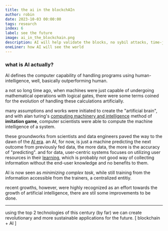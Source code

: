 ```yaml
---
title: the ai in the blockchAIn
author: robin
date: 2023-10-03 00:00:00
tags: research
index: 6
label: see the future
image: ai_in_the_blockchain.png
description: AI will help validate the blocks, no sybil attacks, time-jacking... we have heard them all. let's talk about what blockchain can do for AI
oneLiner: how AI will see the world
---
```


### what is AI actually?

AI defines the computer capability of handling programs using human-intelligence, well, basically outperforming human.

a not so long time ago, when machines were just capable of undergoing mathematical operations with logical gates, there were some terms coined for the evolution of handling these calculations artificially.

many assumptions and works were initiated to create the "artificial brain", and with alan turing's [computing machinery and intelligence](https://academic.oup.com/mind/article/LIX/236/433/986238?login=false) method of **imitation game**, computer scientists were able to compute the machine intelligence of a system.

these groundworks from scientists and data engineers paved the way to the dawn of the [AI era](https://www.tableau.com/data-insights/ai/history#definition). an AI, for now, is just a machine predicting the next outcome from previously fed data, the more data, the more is the accuracy of "predicting". and for data, user-centric systems focuses on utilizing user resources in their [learning](https://www.indiatoday.in/technology/news/story/zoom-updates-its-policy-that-allowed-it-to-collect-user-data-and-train-ai-2418103-2023-08-08), which is probably not good way of collecting information without the end-user knowledge and no benefits to them.

AI is now seen as *minimizing complex task*, while still training from the information accessible from the trainers, a centralized entitiy.

recent growths, however, were highly recognized as an effort towards the growth of artificial intelligence, there are stil some improvements to be done.

----

using the top 2 technologies of this century (by far) we can create revolutionary and more sustainable applications for the future. [ blockchain + AI ]